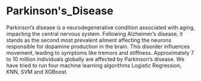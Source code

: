 # Parkinson's_Disease
Parkinson’s disease is a neurodegenerative condition associated with aging, impacting the central nervous system. Following Alzheimer’s disease, it stands as the second most
prevalent ailment affecting the neurons responsible for dopamine production in the brain. This disorder influences movement, leading to symptoms like tremors and stiffness.
Approximately 7 to 10 million individuals globally are affected by Parkinson’s disease. We have tried to run four machine learning algorithms Logistic Regression, KNN, SVM
and XGBoost.

